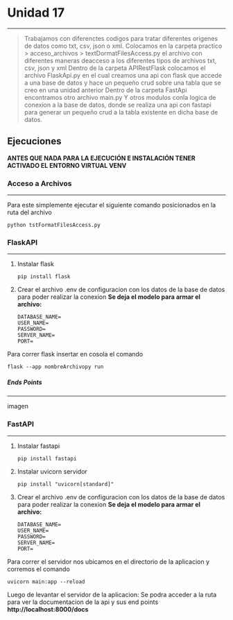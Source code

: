 # Unidad 17
---
>Trabajamos con diferenctes codigos para tratar diferentes origenes de datos como txt, csv, json o xml.
>Colocamos en la carpeta practico > acceso_archivos > textDormatFilesAccess.py el archivo con diferentes maneras deacceso a los diferentes tipos de archivos txt, csv, json y xml 
>Dentro de la carpeta APIRestFlask colocamos el archivo FlaskApi.py en el cual creamos una api con flask que accede a una base de datos y hace un pequeño crud sobre una tabla que se creo en una unidad anterior
>Dentro de la carpeta FastApi encontramos otro archivo main.py Y otros modulos conla logica de conexion a la base de datos, donde se realiza una api con fastapi para generar un pequeño crud a la tabla existente en dicha base de datos.


## Ejecuciones

**ANTES QUE NADA PARA LA EJECUCIÓN E INSTALACIÓN TENER ACTIVADO EL ENTORNO VIRTUAL VENV**
### Acceso a Archivos
----
Para este simplemente ejecutar el siguiente comando posicionados en la ruta del archivo
~~~
python tstFormatFilesAccess.py
~~~

### FlaskAPI
----
1) Instalar flask
   ~~~
   pip install flask
   ~~~
2) Crear el archivo .env de configuracion con los datos de la base de datos para poder realizar la conexion
   __Se deja el modelo para armar el archivo:__
   ~~~
   DATABASE_NAME=
   USER_NAME=
   PASSWORD=
   SERVER_NAME=
   PORT=
   ~~~

Para correr flask insertar en cosola el comando
~~~
flask --app nombreArchivopy run
~~~

##### Ends Points
----
imagen


### FastAPI
----
1) Instalar fastapi
   ~~~
   pip install fastapi
   ~~~
2) Instalar uvicorn servidor
   ~~~
   pip install "uvicorn[standard]"
   ~~~

3) Crear el archivo .env de configuracion con los datos de la base de datos para poder realizar la conexion
   __Se deja el modelo para armar el archivo:__
   ~~~
   DATABASE_NAME=
   USER_NAME=
   PASSWORD=
   SERVER_NAME=
   PORT=
   ~~~

Para correr el servidor nos ubicamos en el directorio de la aplicacion y corremos el comando
~~~
uvicorn main:app --reload
~~~

Luego de levantar el servidor de la aplicacion:
Se podra acceder a la ruta para ver la documentacion de la api y sus end points
**http://localhost:8000/docs**


